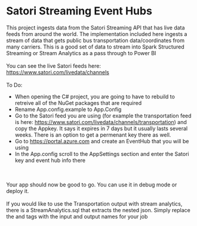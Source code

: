 <h1>Satori Streaming Event Hubs</h1>

This project ingests data from the Satori Streaming API that has live data feeds from around the world. The implementation included here ingests a stream of data that gets public bus transportation data/coordinates from many carriers. This is a good set of data to stream into Spark Structured Streaming or Stream Analytics as a pass through to Power BI
<br>
<br>
You can see the live Satori feeds here: https://www.satori.com/livedata/channels
<br>
<br>
To Do:
<br>
* When opening the C# project, you are going to have to rebuild to retreive all of the NuGet packages that are required
* Rename App.config.example to App.Config
* Go to the Satori feed you are using (for example the transportation feed is here: https://www.satori.com/livedata/channels/transportation) and copy the Appkey. It says it expires in 7 days but it usually lasts several weeks. There is an option to get a permenant key there as well.
* Go to https://portal.azure.com and create an EventHub that you will be using
* In the App.config scroll to the AppSettings section and enter the Satori key and event hub info there
<br>
<br>
Your app should now be good to go. You can use it in debug mode or deploy it.
<br>
<br>
If you would like to use the Transportation output with stream analytics, there is a StreamAnalytics.sql that extracts the nested json. Simply replace the <eventhub_input> and <powerbi_output> tags with the input and output names for your job